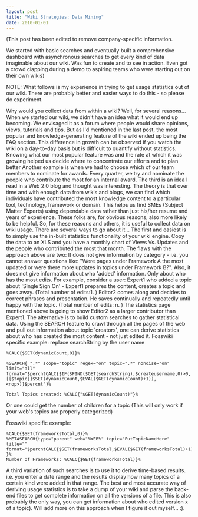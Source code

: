 ```yaml
---
layout: post
title: "Wiki Strategies: Data Mining"
date: 2010-01-01
---
```

(This post has been edited to remove company-specific information. 

We started with basic searches and eventually built a comprehensive dashboard with asynchronous searches to get every kind of data imaginable about our wiki. Was fun to create and to see in action. Even got a crowd clapping during a demo to aspiring teams who were starting out on their own wikis)

NOTE: What follows is my experience in trying to get usage statistics out of our wiki. There are probably better and easier ways to do this - so please do experiment.

Why would you collect data from within a wiki? Well, for several reasons...
When we started our wiki, we didn't have an idea what it would end up becoming. We envisaged it as a forum where people would share opinions, views, tutorials and tips. But as I'd mentioned in the last post, the most popular and knowledge-generating feature of the wiki ended up being the FAQ section. This difference in growth can be observed if you watch the wiki on a day-to-day basis but is difficult to quantify without statistics. Knowing what our most popular feature was and the rate at which it was growing helped us decide where to concentrate our efforts and to plan better
Another example is when we had to choose which of our team members to nominate for awards. Every quarter, we try and nominate the people who contribute the most for an internal award.
The third is an idea I read in a Web 2.0 blog and thought was interesting. The theory is that over time and with enough data from wikis and blogs, we can find which individuals have contributed the most knowledge content to a particular tool, technology, framework or domain. This helps us find SMEs (Subject Matter Experts) using dependable data rather than just his/her resume and years of experience. These folks are, for obvious reasons, also more likely to be helpful.
So, for these reasons and others, it is useful to collect data on wiki usage. There are several ways to go about it...
The first and easiest is to simply use the in-built statistics functionality of your wiki engine. Copy the data to an XLS and you have a monthly chart of Views Vs. Updates and the people who contributed the most that month. The flaws with the approach above are two: 
It does not give information by category - i.e. you cannot answer questions like: "Were pages under Framework A the most updated or were there more updates in topics under Framework B?". 
Also, it does not give information about who 'added' information. Only about who has the most edits. 
For example, consider a user: 
Expert1 who added a topic about 'Single Sign On' - Expert1 prepares the content, creates a topic and goes away. (Total number of edits:1. )
Editor2 comes along and decides to correct phrases and presentation. He saves continually and repeatedly until happy with the topic. (Total number of edits: n. )
The statistics page mentioned above is going to show Editor2 as a larger contributor than Expert1.
The alternative is to build custom searches to gather statistical data. 
Using the SEARCH feature to crawl through all the pages of the web and pull out information about topic 'creators', one can derive statistics about who has created the most content - not just edited it.
Fosswiki specific example: replace searchString by the user name

```
%CALC{$SET(dynamicCount,0)}%

%SEARCH{ ".*" scope="topic" regex="on" topic=".*" nonoise="on" limit="all" format="$percntCALC{$IF($FIND($GET(searchString),$createusername,0)>0, [[$topic]]$SET(dynamicCount,$EVAL($GET(dynamicCount)+1)),<nop>)}$percnt"}%

Total Topics created: %CALC{"$GET(dynamicCount)"}%
```

Or one could get the number of children for a topic (This will only work if your web's topics are properly categorized)

Fosswiki specific example:

```
%CALC{$SET(frameworksTotal,0)}%
%METASEARCH{type="parent" web="%WEB%" topic="PutTopicNameHere" title="" format="$percntCALC{$SET(frameworksTotal,$EVAL($GET(frameworksTotal)+1))}$percnt" }%
Number of Frameworks: %CALC{$GET(frameworksTotal)}%
```

A third variation of such searches is to use it to derive time-based results. i.e. you enter a date range and the results display how many topics of a certain kind were added in that range. 
The best and most accurate way of deriving usage statistics is to take a dump of your wiki and parse the back-end files to get complete information on all the versions of a file. This is also probably the only way, you can get information about who edited version x of a topic). Will add more on this approach when I figure it out myself... :).
